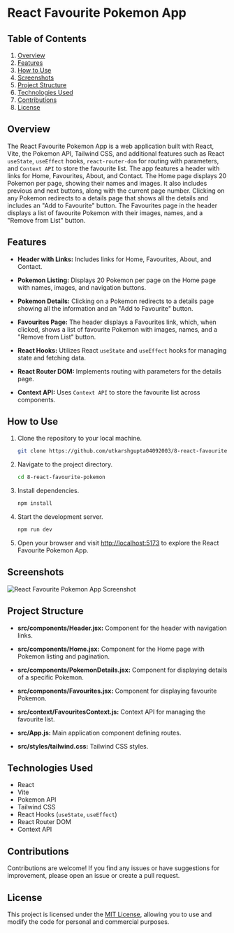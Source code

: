 # React Favourite Pokemon App


## Table of Contents

1. [Overview](#overview)
2. [Features](#features)
3. [How to Use](#how-to-use)
4. [Screenshots](#screenshots)
5. [Project Structure](#project-structure)
6. [Technologies Used](#technologies-used)
7. [Contributions](#contributions)
8. [License](#license)

## Overview

The React Favourite Pokemon App is a web application built with React, Vite, the Pokemon API, Tailwind CSS, and additional features such as React `useState`, `useEffect` hooks, `react-router-dom` for routing with parameters, and `Context API` to store the favourite list. The app features a header with links for Home, Favourites, About, and Contact. The Home page displays 20 Pokemon per page, showing their names and images. It also includes previous and next buttons, along with the current page number. Clicking on any Pokemon redirects to a details page that shows all the details and includes an "Add to Favourite" button. The Favourites page in the header displays a list of favourite Pokemon with their images, names, and a "Remove from List" button.

## Features

- **Header with Links:** Includes links for Home, Favourites, About, and Contact.

- **Pokemon Listing:** Displays 20 Pokemon per page on the Home page with names, images, and navigation buttons.

- **Pokemon Details:** Clicking on a Pokemon redirects to a details page showing all the information and an "Add to Favourite" button.

- **Favourites Page:** The header displays a Favourites link, which, when clicked, shows a list of favourite Pokemon with images, names, and a "Remove from List" button.

- **React Hooks:** Utilizes React `useState` and `useEffect` hooks for managing state and fetching data.

- **React Router DOM:** Implements routing with parameters for the details page.

- **Context API:** Uses `Context API` to store the favourite list across components.

## How to Use

1. Clone the repository to your local machine.

   ```bash
   git clone https://github.com/utkarshgupta04092003/8-react-favourite-pokemon.git
   ```

2. Navigate to the project directory.

   ```bash
   cd 8-react-favourite-pokemon
   ```

3. Install dependencies.

   ```bash
   npm install
   ```

4. Start the development server.

   ```bash
   npm run dev
   ```

5. Open your browser and visit [http://localhost:5173](http://localhost:5173) to explore the React Favourite Pokemon App.

## Screenshots

![React Favourite Pokemon App Screenshot](./screenshot.png)

## Project Structure

- **src/components/Header.jsx:** Component for the header with navigation links.

- **src/components/Home.jsx:** Component for the Home page with Pokemon listing and pagination.

- **src/components/PokemonDetails.jsx:** Component for displaying details of a specific Pokemon.

- **src/components/Favourites.jsx:** Component for displaying favourite Pokemon.

- **src/context/FavouritesContext.js:** Context API for managing the favourite list.

- **src/App.js:** Main application component defining routes.

- **src/styles/tailwind.css:** Tailwind CSS styles.

## Technologies Used

- React
- Vite
- Pokemon API
- Tailwind CSS
- React Hooks (`useState`, `useEffect`)
- React Router DOM
- Context API

## Contributions

Contributions are welcome! If you find any issues or have suggestions for improvement, please open an issue or create a pull request.

## License

This project is licensed under the [MIT License](LICENSE), allowing you to use and modify the code for personal and commercial purposes.
